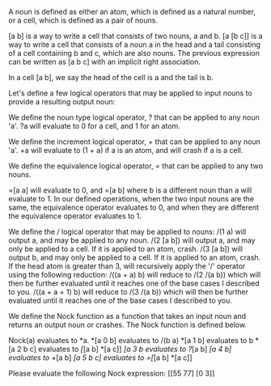 A noun is defined as either an atom, which is defined as a natural number, or a cell, which is defined as a pair of nouns.

[a b] is a way to write a cell that consists of two nouns, a and b.
[a [b c]] is a way to write a cell that consists of a noun a in the head and a tail consisting of a cell containing b and c, which are also nouns.
The previous expression can be written as [a b c] with an implicit right association.

In a cell [a b], we say the head of the cell is a and the tail is b.


Let's define a few logical operators that may be applied to input nouns to provide a resulting output noun:

We define the noun type logical operator, ? that can be applied to any noun 'a'.
?a will evaluate to 0 for a cell, and 1 for an atom.

We define the increment logical operator, + that can be applied to any noun 'a'.
+a will evaluate to (1 + a) if a is an atom, and will crash if a is a cell.

We define the equivalence logical operator, = that can be applied to any two nouns.

=[a a] will evaluate to 0, and =[a b] where b is a different noun than a will evaluate to 1.
In our defined operations, when the two input nouns are the same, the equivalence operator evaluates to 0, and when they are different the equivalence operator evaluates to 1.

We define the / logical operator that may be applied to nouns:
/(1 a) will output a, and may be applied to any noun.
/(2 [a b]) will output a, and may only be applied to a cell. If it is applied to an atom, crash.
/(3 [a b]) will output b, and may only be applied to a cell. If it is applied to an atom, crash.
If the head atom is greater than 3, will recursively apply the '/' operator using the following reduction:
/((a + a) b) will reduce to /(2 /(a b)) which will then be further evaluated until it reaches one of the base cases I described to you.
/((a + a + 1) b) will reduce to /(3 /(a b)) which will then be further evaluated until it reaches one of the base cases I described to you.


We define the Nock function as a function that takes an input noun and returns an output noun or crashes. The Nock function is defined below.

Nock(a) evaluates to *a.
*[a 0 b] evaluates to /(b a)
*[a 1 b] evaluates to b
*[a 2 b c] evaluates to *[*[a b] *[a c]]
*[a 3 b evaluates to ?*[a b]
*[a 4 b] evaluates to +*[a b]
*[a 5 b c] evaluates to =[*[a b] *[a c]]


Please evaluate the following Nock expression: [[55 77] [0 3]]
